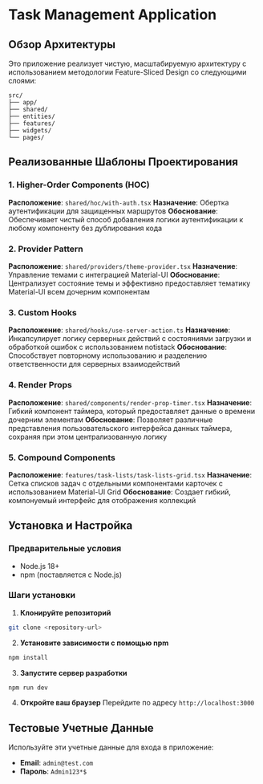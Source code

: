 # Task Management Application

## Обзор Архитектуры

Это приложение реализует чистую, масштабируемую архитектуру с использованием методологии Feature-Sliced Design со следующими слоями:

```
src/
├── app/
├── shared/
├── entities/
├── features/
├── widgets/
└── pages/
```

## Реализованные Шаблоны Проектирования

### 1. Higher-Order Components (HOC)
**Расположение**: `shared/hoc/with-auth.tsx`
**Назначение**: Обертка аутентификации для защищенных маршрутов
**Обоснование**: Обеспечивает чистый способ добавления логики аутентификации к любому компоненту без дублирования кода

### 2. Provider Pattern
**Расположение**: `shared/providers/theme-provider.tsx`
**Назначение**: Управление темами с интеграцией Material-UI
**Обоснование**: Централизует состояние темы и эффективно предоставляет тематику Material-UI всем дочерним компонентам

### 3. Custom Hooks
**Расположение**: `shared/hooks/use-server-action.ts`
**Назначение**: Инкапсулирует логику серверных действий с состояниями загрузки и обработкой ошибок с использованием notistack
**Обоснование**: Способствует повторному использованию и разделению ответственности для серверных взаимодействий

### 4. Render Props
**Расположение**: `shared/components/render-prop-timer.tsx`
**Назначение**: Гибкий компонент таймера, который предоставляет данные о времени дочерним элементам
**Обоснование**: Позволяет различные представления пользовательского интерфейса данных таймера, сохраняя при этом централизованную логику

### 5. Compound Components
**Расположение**: `features/task-lists/task-lists-grid.tsx`
**Назначение**: Сетка списков задач с отдельными компонентами карточек с использованием Material-UI Grid
**Обоснование**: Создает гибкий, компонуемый интерфейс для отображения коллекций

## Установка и Настройка

### Предварительные условия
- Node.js 18+
- npm (поставляется с Node.js)

### Шаги установки

1. **Клонируйте репозиторий**
```bash
git clone <repository-url>
```

2. **Установите зависимости с помощью npm**
```bash
npm install
```

3. **Запустите сервер разработки**
```bash
npm run dev
```

4. **Откройте ваш браузер**
   Перейдите по адресу `http://localhost:3000`

## Тестовые Учетные Данные

Используйте эти учетные данные для входа в приложение:

- **Email**: ```admin@test.com```
- **Пароль**: ```Admin123*$```
```
